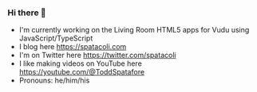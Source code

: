 ### Hi there 👋

-  I'm currently working on the Living Room HTML5 apps for Vudu using JavaScript/TypeScript
-  I blog here https://spatacoli.com
-  I'm on Twitter here https://twitter.com/spatacoli
-  I like making videos on YouTube here https://youtube.com/@ToddSpatafore
-  Pronouns: he/him/his
